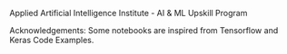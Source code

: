 Applied Artificial Intelligence Institute - AI & ML Upskill Program

Acknowledgements: Some notebooks are inspired from Tensorflow and Keras Code Examples.
